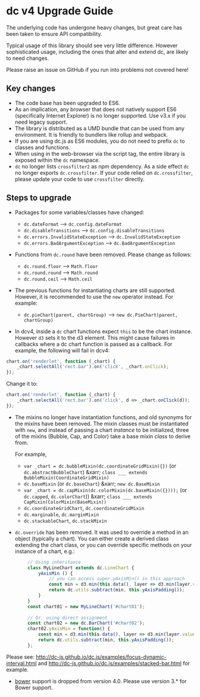 # dc v4 Upgrade Guide

The underlying code has undergone heavy changes, but great care has been
taken to ensure API compatibility.

Typical usage of this library should see very little difference.
However sophisticated usage, including the ones that alter and extend
dc, are likely to need changes.

Please raise an issue on GitHub if you run into problems not covered here!

## Key changes

- The code base has been upgraded to ES6.
- As an implication, any browser that does not natively support ES6 (specifically
  Internet Explorer) is no longer supported. Use v3.x if you need legacy support.
- The library is distributed as a UMD bundle that can be used from any environment.
  It is friendly to bundlers like rollup and webpack.
- If you are using dc.js as ES6 modules, you do not need to prefix `dc`
  to classes and functions.
- When using in the web-browser via the script tag, the entire library is exposed
  within the `dc` namespace.
- `dc` no longer lists `crossfilter2` as npm dependency.
  As a side effect `dc` no longer exports `dc.crossfilter`.
  If your code relied on `dc.crossfilter`, please update your code to use `crossfilter` directly.

## Steps to upgrade

- Packages for some variables/classes have changed:

    - `dc.dateFormat` --> `dc.config.dateFormat`
    - `dc.disableTransitions` --> `dc.config.disableTransitions`
    - `dc.errors.InvalidStateException` --> `dc.InvalidStateException`
    - `dc.errors.BadArgumentException` --> `dc.BadArgumentException`

- Functions from `dc.round` have been removed.
  Please change as follows:

    - `dc.round.floor` --> `Math.floor`
    - `dc.round.round` --> `Math.round`
    - `dc.round.ceil` --> `Math.ceil`

- The previous functions for instantiating charts are still supported.
  However, it is recommended to use the `new` operator instead. For example:

    - `dc.pieChart(parent, chartGroup)` --> `new dc.PieChart(parent, chartGroup)`

- In dcv4, inside a `dc` chart functions expect `this` to be the chart
  instance. However `d3` sets it to the d3 element.
  This might cause failures in callbacks where a dc chart function
  is passed as a callback. For example, the following will fail in dcv4:

```javascript
chart.on('renderlet', function (_chart) {
    _chart.selectAll('rect.bar').on('click', _chart.onClick);
});
```

Change it to:

```javascript
chart.on('renderlet', function (_chart) {
    _chart.selectAll('rect.bar').on('click', d => _chart.onClick(d));
});
```

- The mixins no longer have instantiation functions, and old synonyms for the mixins have been
  removed. The mixin classes must be instantiated with `new`, and instead of passing a chart
  *instance* to be initialized, three of the mixins (Bubble, Cap, and Color) take a base mixin
  *class* to derive from.

  For example,

    - `var _chart = dc.bubbleMixin(dc.coordinateGridMixin({})` (or `dc.abstractBubbleChart`) &xarr; `class ___ extends BubbleMixin(CoordinateGridMixin)`
    - `dc.baseMixin` (or `dc.baseChart`) &xarr; `new dc.BaseMixin`
    - `var _chart = dc.capMixin(dc.colorMixin(dc.baseMixin({})));` (or `dc.capped`, `dc.colorChart`)) &xarr; `class ___ extends CapMixin(ColorMixin(BaseMixin))`
    - `dc.coordinateGridChart`, `dc.coordinateGridMixin`
    - `dc.marginable`, `dc.marginMixin`
    - `dc.stackableChart`, `dc.stackMixin`

- `dc.override` has been removed.
   It was used to override a method in an object (typically a chart).
   You can either create a derived class extending the chart class,
   or you can override specific methods on your instance of a chart, e.g.:
   
```javascript
        // Using inheritance
        class MyLineChart extends dc.LineChart {
            yAxisMin () {
                // you can access super.yAxisMin() in this approach
                const min = d3.min(this.data(), layer => d3.min(layer.values, p => p.y + p.y0));
                return dc.utils.subtract(min, this.yAxisPadding());
            }
        }
        const chart01 = new MyLineChart('#chart01');
    
        // Or, using direct assignment
        const chart02 = new dc.BarChart('#chart02');
        chart02.yAxisMin = function() {
            const min = d3.min(this.data(), layer => d3.min(layer.values, p => p.y + p.y0));
            return dc.utils.subtract(min, this.yAxisPadding());
        };
```
   Please see: 
   http://dc-js.github.io/dc.js/examples/focus-dynamic-interval.html
   and http://dc-js.github.io/dc.js/examples/stacked-bar.html
   for example.

- [bower](https://bower.io/) support is dropped from version 4.0. Please use version 3.* for
   Bower support.
